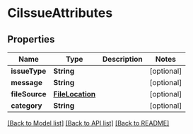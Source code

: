 # CiIssueAttributes

## Properties
Name | Type | Description | Notes
------------ | ------------- | ------------- | -------------
**issueType** | **String** |  | [optional] 
**message** | **String** |  | [optional] 
**fileSource** | [**FileLocation**](FileLocation.md) |  | [optional] 
**category** | **String** |  | [optional] 

[[Back to Model list]](../README.md#documentation-for-models) [[Back to API list]](../README.md#documentation-for-api-endpoints) [[Back to README]](../README.md)


